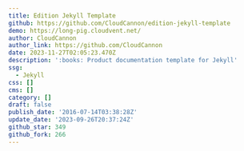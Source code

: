 ```yaml
---
title: Edition Jekyll Template
github: https://github.com/CloudCannon/edition-jekyll-template
demo: https://long-pig.cloudvent.net/
author: CloudCannon
author_link: https://github.com/CloudCannon
date: 2023-11-27T02:05:23.470Z
description: ':books: Product documentation template for Jekyll'
ssg:
  - Jekyll
css: []
cms: []
category: []
draft: false
publish_date: '2016-07-14T03:38:28Z'
update_date: '2023-09-26T20:37:24Z'
github_star: 349
github_fork: 266
---
```

